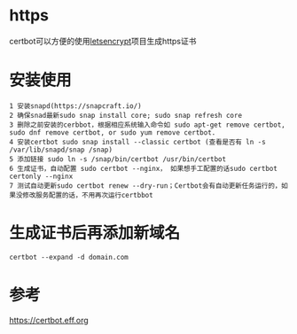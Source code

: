 https
=====
  certbot可以方便的使用[letsencrypt](https://letsencrypt.org/)项目生成https证书

# 安装使用
```
1 安装snapd(https://snapcraft.io/)
2 确保snad最新sudo snap install core; sudo snap refresh core
3 删除之前安装的cerbbot，根据相应系统输入命令如 sudo apt-get remove certbot, sudo dnf remove certbot, or sudo yum remove certbot.
4 安装certbot sudo snap install --classic certbot (查看是否有 ln -s /var/lib/snapd/snap /snap)
5 添加链接 sudo ln -s /snap/bin/certbot /usr/bin/certbot
6 生成证书，自动配置 sudo certbot --nginx， 如果想手工配置的话sudo certbot certonly --nginx
7 测试自动更新sudo certbot renew --dry-run；Certbot会有自动更新任务运行的，如果没修改服务配置的话，不用再次运行certbbot

```

# 生成证书后再添加新域名
```
certbot --expand -d domain.com
```

# 参考
https://certbot.eff.org
